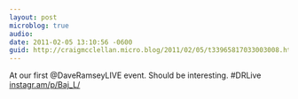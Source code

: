 ```yaml
---
layout: post
microblog: true
audio: 
date: 2011-02-05 13:10:56 -0600
guid: http://craigmcclellan.micro.blog/2011/02/05/t33965817033003008.html
---
```

At our first @DaveRamseyLIVE event. Should be interesting. #DRLive [instagr.am/p/Baj_L/](http://instagr.am/p/Baj_L/)
